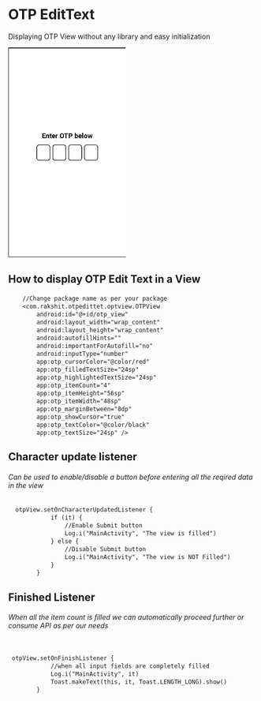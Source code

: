 # OTP EditText
 Displaying OTP View without any library and easy initialization
 
 ![alt text](https://github.com/nawanirakshit/OTPEdittet/blob/main/screenshot/otp_screenshot.png?raw=true)

## How to display  OTP Edit Text in a View

```
    //Change package name as per your package
    <com.rakshit.otpedittet.optview.OTPView
        android:id="@+id/otp_view"
        android:layout_width="wrap_content"
        android:layout_height="wrap_content"
        android:autofillHints=""
        android:importantForAutofill="no"
        android:inputType="number"
        app:otp_cursorColor="@color/red"
        app:otp_filledTextSize="24sp"
        app:otp_highlightedTextSize="24sp"
        app:otp_itemCount="4"
        app:otp_itemHeight="56sp"
        app:otp_itemWidth="48sp"
        app:otp_marginBetween="8dp"
        app:otp_showCursor="true"
        app:otp_textColor="@color/black"
        app:otp_textSize="24sp" />

```

## Character update listener
###### Can be used to enable/disable a button before entering all the reqired data in the view

```
  otpView.setOnCharacterUpdatedListener {
            if (it) {
                //Enable Submit button
                Log.i("MainActivity", "The view is filled")
            } else {
                //Disable Submit button
                Log.i("MainActivity", "The view is NOT Filled")
            }
        }
```

## Finished Listener
###### When all the item count is filled we can automatically proceed further or consume API as per our needs

```

 otpView.setOnFinishListener {
            //when all input fields are completely filled
            Log.i("MainActivity", it)
            Toast.makeText(this, it, Toast.LENGTH_LONG).show()
        }
        
 ```
 
 
